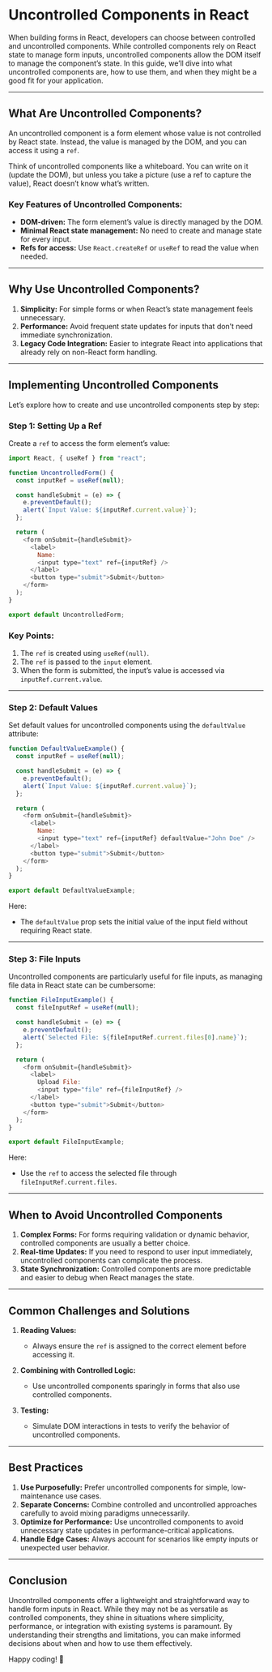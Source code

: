 # Uncontrolled Components in React

When building forms in React, developers can choose between controlled and uncontrolled components. While controlled components rely on React state to manage form inputs, uncontrolled components allow the DOM itself to manage the component’s state. In this guide, we’ll dive into what uncontrolled components are, how to use them, and when they might be a good fit for your application.

---

## What Are Uncontrolled Components?

An uncontrolled component is a form element whose value is not controlled by React state. Instead, the value is managed by the DOM, and you can access it using a `ref`.

Think of uncontrolled components like a whiteboard. You can write on it (update the DOM), but unless you take a picture (use a ref to capture the value), React doesn’t know what’s written.

### Key Features of Uncontrolled Components:

- **DOM-driven:** The form element’s value is directly managed by the DOM.
- **Minimal React state management:** No need to create and manage state for every input.
- **Refs for access:** Use `React.createRef` or `useRef` to read the value when needed.

---

## Why Use Uncontrolled Components?

1. **Simplicity:** For simple forms or when React’s state management feels unnecessary.
2. **Performance:** Avoid frequent state updates for inputs that don’t need immediate synchronization.
3. **Legacy Code Integration:** Easier to integrate React into applications that already rely on non-React form handling.

---

## Implementing Uncontrolled Components

Let’s explore how to create and use uncontrolled components step by step:

### Step 1: Setting Up a Ref

Create a `ref` to access the form element’s value:

```javascript
import React, { useRef } from "react";

function UncontrolledForm() {
  const inputRef = useRef(null);

  const handleSubmit = (e) => {
    e.preventDefault();
    alert(`Input Value: ${inputRef.current.value}`);
  };

  return (
    <form onSubmit={handleSubmit}>
      <label>
        Name:
        <input type="text" ref={inputRef} />
      </label>
      <button type="submit">Submit</button>
    </form>
  );
}

export default UncontrolledForm;
```

### Key Points:

1. The `ref` is created using `useRef(null)`.
2. The `ref` is passed to the `input` element.
3. When the form is submitted, the input’s value is accessed via `inputRef.current.value`.

---

### Step 2: Default Values

Set default values for uncontrolled components using the `defaultValue` attribute:

```javascript
function DefaultValueExample() {
  const inputRef = useRef(null);

  const handleSubmit = (e) => {
    e.preventDefault();
    alert(`Input Value: ${inputRef.current.value}`);
  };

  return (
    <form onSubmit={handleSubmit}>
      <label>
        Name:
        <input type="text" ref={inputRef} defaultValue="John Doe" />
      </label>
      <button type="submit">Submit</button>
    </form>
  );
}

export default DefaultValueExample;
```

Here:

- The `defaultValue` prop sets the initial value of the input field without requiring React state.

---

### Step 3: File Inputs

Uncontrolled components are particularly useful for file inputs, as managing file data in React state can be cumbersome:

```javascript
function FileInputExample() {
  const fileInputRef = useRef(null);

  const handleSubmit = (e) => {
    e.preventDefault();
    alert(`Selected File: ${fileInputRef.current.files[0].name}`);
  };

  return (
    <form onSubmit={handleSubmit}>
      <label>
        Upload File:
        <input type="file" ref={fileInputRef} />
      </label>
      <button type="submit">Submit</button>
    </form>
  );
}

export default FileInputExample;
```

Here:

- Use the `ref` to access the selected file through `fileInputRef.current.files`.

---

## When to Avoid Uncontrolled Components

1. **Complex Forms:** For forms requiring validation or dynamic behavior, controlled components are usually a better choice.
2. **Real-time Updates:** If you need to respond to user input immediately, uncontrolled components can complicate the process.
3. **State Synchronization:** Controlled components are more predictable and easier to debug when React manages the state.

---

## Common Challenges and Solutions

1. **Reading Values:**

   - Always ensure the `ref` is assigned to the correct element before accessing it.

2. **Combining with Controlled Logic:**

   - Use uncontrolled components sparingly in forms that also use controlled components.

3. **Testing:**
   - Simulate DOM interactions in tests to verify the behavior of uncontrolled components.

---

## Best Practices

1. **Use Purposefully:** Prefer uncontrolled components for simple, low-maintenance use cases.
2. **Separate Concerns:** Combine controlled and uncontrolled approaches carefully to avoid mixing paradigms unnecessarily.
3. **Optimize for Performance:** Use uncontrolled components to avoid unnecessary state updates in performance-critical applications.
4. **Handle Edge Cases:** Always account for scenarios like empty inputs or unexpected user behavior.

---

## Conclusion

Uncontrolled components offer a lightweight and straightforward way to handle form inputs in React. While they may not be as versatile as controlled components, they shine in situations where simplicity, performance, or integration with existing systems is paramount. By understanding their strengths and limitations, you can make informed decisions about when and how to use them effectively.

Happy coding! 🚀
